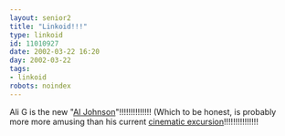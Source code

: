 ```yaml
---
layout: senior2
title: "Linkoid!!!"
type: linkoid
id: 11010927
date: 2002-03-22 16:20
day: 2002-03-22
tags:
- linkoid
robots: noindex
---
```

<p>Ali G is the new "<a href="http://www.guardian.co.uk/Archive/Article/0,4273,4378509,00.html" title="Hang on!!!! I thought Ali G was originally supposed to be taking the piddle out of ´perpetuating racist stereotypes´!!!! At least, he was before he became a Beatles-style franchise, anyway!!!!">Al Johnson</a>"!!!!!!!!!!!!!! (Which to be honest, is probably more more amusing than his current <a href="http://www.guardian.co.uk/Archive/Article/0,4273,4378740,00.html" title="For real!!!!! Staines Massive!!!! ´Fit´laydees!!!! etc etc....">cinematic excursion</a>!!!!!!!!!!!!!!!</p>
